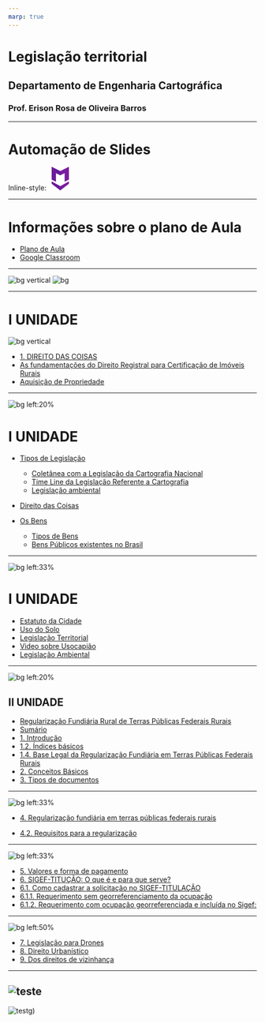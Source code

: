 ```yaml
---
marp: true
---
```

<!-- paginate: true -->
<!-- backgroundColor: white-->


# Legislação territorial
## **Departamento de  Engenharia Cartográfica**
### Prof. Erison Rosa de Oliveira Barros
---
<!-- paginate: true -->
<!-- _color: white-->
<!-- backgroundColor: black-->
<!-- header: Prof. Erison Rosa de Oliveira Barros-->
<!-- footer: Universidade Federal de Pernambuco-->
<!-- class: Universidade Federal de Pernambuco-->
<!-- backgroundImage: [black](https://ibb.co/yXW4SxC)-->
<!-- paginate: true -->
# Automação de  Slides 
<!-- theme: registered-theme-name -->
<!-- _backgroundColor: red -->
Inline-style: 
![alt text](https://github.com/adam-p/markdown-here/raw/master/src/common/images/icon48.png "Logo Title Text 1")

---
<!-- paginate: true -->
<!-- _color: red-->
<!-- backgroundColor: white-->

# Informações sobre o plano de Aula

* [Plano de Aula](README.md)
* [Google Classroom](google-classroom.md)
---

![bg vertical](https://fakeimg.pl/800x600/0288d1/fff/?text=1ºUnidade )
![bg](https://fakeimg.pl/800x600/02669d/fff/?text=2ºUnidade)

---
<!-- _color: white-->
# I UNIDADE
<!-- _color: black-->

![bg vertical](https://fakeimg.pl/800x600/0288d1/fff/?text=1ºUnidade )

<!-- _color: black-->
* [1. DIREITO DAS COISAS](i-unidade/readme-8.md)
* [As fundamentações do Direito Registral para Certificação de Imóveis Rurais](i-unidade/as-fundamentacoes-do-direito-registral-para-certificacao-de-imoveis-rurais.md)
* [Aquisição de Propriedade](i-unidade/aquisicao-de-propriedade.md)
---

![bg left:20%](https://picsum.photos/720?image=30)

# I UNIDADE
* [Tipos de Legislação](i-unidade/untitled-1/README.md)
  * [Coletânea com a Legislação da  Cartografia Nacional](i-unidade/untitled-1/readme4.md)
  * [Time Line  da Legislação Referente a Cartografia](i-unidade/untitled-1/time-line-da-legislacao-referente-a-cartografia.md)
  * [Legislação ambiental](i-unidade/untitled-1/readme2.md)
  
* [Direito das Coisas](i-unidade/readme3.md)
* [Os Bens](i-unidade/readme5/README.md)
  * [Tipos de Bens](i-unidade/readme5/readme-7.md)
  * [Bens Públicos existentes no Brasil](i-unidade/readme5/readme-6.md)

---
![bg left:33%](https://picsum.photos/720?image=60)
# I UNIDADE
* [Estatuto da Cidade](i-unidade/estatuto-da-cidade.md)
* [Uso do Solo](i-unidade/readme-10.md)
* [Legislação Territorial](i-unidade/redme.md)
* [Video sobre Usocapião](i-unidade/welcome-file.2.md)
* [Legislação Ambiental](i-unidade/legislacao-ambiental.md)
---

![bg left:20%](https://picsum.photos/720?image=80)
## II UNIDADE

  * [Regularização Fundiária Rural de Terras Públicas Federais Rurais](ii-unidade/regularizacao-fundiaria-rural/README.md)
  * [Sumário](ii-unidade/regularizacao-fundiaria-rural/sumario.md)
  * [1. Introdução](ii-unidade/regularizacao-fundiaria-rural/1.-introducao/README.md)
  * [1.2. Índices básicos](ii-unidade/regularizacao-fundiaria-rural/1.-introducao/1.2.-indices-basicos.md)
  * [1.4. Base Legal da Regularização Fundiária em Terras Públicas Federais Rurais](ii-unidade/regularizacao-fundiaria-rural/1.-introducao/1.4.-base-legal-da-regularizacao-fundiaria-em-terras-publicas-federais-rurais.md)
  * [2. Conceitos Básicos](ii-unidade/regularizacao-fundiaria-rural/2.-conceitos-basicos.md)
  * [3. Tipos de documentos](ii-unidade/regularizacao-fundiaria-rural/3.-tipos-de-documentos.md)
  
  ---
  ![bg left:33%](https://picsum.photos/720?image=60)

  * [4. Regularização fundiária em terras públicas federais rurais](ii-unidade/regularizacao-fundiaria-rural/4.-regularizacao-fundiaria-em-terras-publicas-federais-rurais/README.md)
  
  * [4.2. Requisitos para a regularização](ii-unidade/regularizacao-fundiaria-rural/4.-regularizacao-fundiaria-em-terras-publicas-federais-rurais/4.2.-requisitos-para-a-regularizacao.md)

---
![bg left:33%](https://picsum.photos/720?image=20)

  * [5. Valores e forma de pagamento](ii-unidade/regularizacao-fundiaria-rural/5.-valores-e-forma-de-pagamento.md)
  * [6. SIGEF-TITUÇÃO: O que é e para que serve?](ii-unidade/regularizacao-fundiaria-rural/6.-sigef-titucao-o-que-e-e-para-que-serve/README.md)
  * [6.1. Como cadastrar a solicitação no SIGEF-TITULAÇÃO](ii-unidade/regularizacao-fundiaria-rural/6.-sigef-titucao-o-que-e-e-para-que-serve/6.1.-como-cadastrar-a-solicitacao-no-sigef-titulacao/README.md)
  * [6.1.1. Requerimento sem georreferenciamento da ocupação](ii-unidade/regularizacao-fundiaria-rural/6.-sigef-titucao-o-que-e-e-para-que-serve/6.1.-como-cadastrar-a-solicitacao-no-sigef-titulacao/6.1.1.-requerimento-sem-georreferenciamento-da-ocupacao/README.md)
  * [6.1.2. Requerimento com ocupação georreferenciada e incluída no Sigef:](ii-unidade/regularizacao-fundiaria-rural/6.-sigef-titucao-o-que-e-e-para-que-serve/6.1.-como-cadastrar-a-solicitacao-no-sigef-titulacao/6.1.1.-requerimento-sem-georreferenciamento-da-ocupacao/6.1.2.-requerimento-com-ocupacao-georreferenciada-e-incluida-no-sigef.md)
---
![bg left:50%](https://picsum.photos/720?image=40)

* [7. Legislação para Drones](legislacao-para-drones.md)
* [8. Direito Urbanístico](untitled-1.md)
* [9. Dos direitos de vizinhança](untitled.md)

---
![teste](https://marpit.marp.app/assets/directives.png)
---

![testg]())
